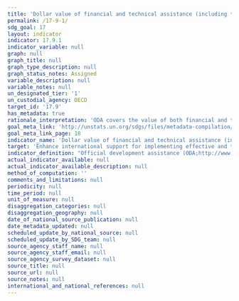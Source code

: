 ```yaml
---
title: 'Dollar value of financial and technical assistance (including through North-South, South-South and triangular cooperation) committed to developing countries'
permalink: /17-9-1/
sdg_goal: 17
layout: indicator
indicator: 17.9.1
indicator_variable: null
graph: null
graph_title: null
graph_type_description: null
graph_status_notes: Assigned
variable_description: null
variable_notes: null
un_designated_tier: '1'
un_custodial_agency: OECD
target_id: '17.9'
has_metadata: true
rationale_interpretation: 'ODA covers the value of both financial and technical assistance for development purposes. The above sectors broadly correspond to the coverage of the SDGs and focus on capacity building and national planning opposed to the implementation of specific projects and programmes.'
goal_meta_link: 'http://unstats.un.org/sdgs/files/metadata-compilation/Metadata-Goal-17.pdf'
goal_meta_link_page: 18
indicator_name: 'Dollar value of financial and technical assistance (including through North-South, South-South and triangular cooperation) committed to developing countries'
target: 'Enhance international support for implementing effective and targeted capacity-building in developing countries to support national plans to implement all the sustainable development goals, including through North-South, South-South and triangular cooperation.'
indicator_definition: "Official development assistance (ODA;http://www.oecd.org/dac/dac-glossary.htm#ODA) to countries on the DAC List of ODA Recipients (http://www.oecd.org/dac/dac-glossary.htm#DAC_List) in the following subsectors as explained in the list of Creditor Reporting System purpose codes available here, http://www.oecd.org/dac/stats/purposecodessectorclassification.htm: \t11110 Education policy and administrative management \t12110 Health policy and administrative management \t13010 Population policy and administrative management \t14010 Water sector policy and administrative management \t15110 Public sector policy and administrative management \t15210 Security system management and reform \t16020 Employment policy and administrative management \t16030 Housing policy and administrative management \t21010 Transport policy and administrative management \t22010 Communications policy and administrative management \t23110 Energy policy and administrative management \t24010 Financial policy and administrative management \t31110 Agricultural policy and administrative management \t31210 Forestry policy and administrative management \t31310 Fishing policy and administrative management \t32110 Industrial policy and administrative management \t32210 Mineral/mining policy and administrative management \t32310 Construction policy and administrative management \t33110 Trade policy and administrative management \t33210 Tourism policy and administrative management \t41010 Environmental policy and administrative management"
actual_indicator_available: null
actual_indicator_available_description: null
method_of_computation: ''
comments_and_limitations: null
periodicity: null
time_period: null
unit_of_measure: null
disaggregation_categories: null
disaggregation_geography: null
date_of_national_source_publication: null
date_metadata_updated: null
scheduled_update_by_national_source: null
scheduled_update_by_SDG_team: null
source_agency_staff_name: null
source_agency_staff_email: null
source_agency_survey_dataset: null
source_title: null
source_url: null
source_notes: null
international_and_national_references: null
---
```

